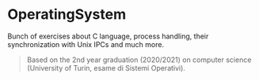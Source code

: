 # OperatingSystem
Bunch of exercises about C language, process handling, their synchronization with Unix IPCs and much more.

> Based on the 2nd year graduation (2020/2021) on computer science (University of Turin, esame di Sistemi Operativi).
